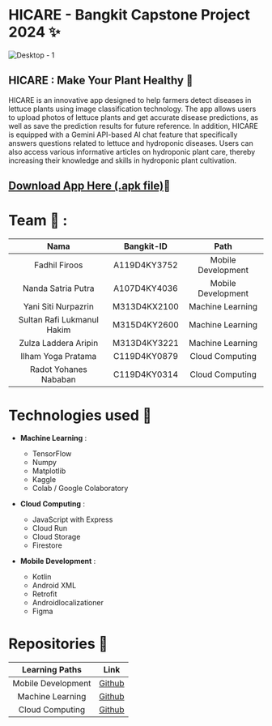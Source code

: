# HICARE - Bangkit Capstone Project 2024 ✨
![Desktop - 1](https://github.com/HICARE-C241-PS277/.github/blob/main/profile/Frame.png)

## HICARE : Make Your Plant Healthy 🌱 <br>
HICARE is an innovative app designed to help farmers detect diseases in lettuce plants using image classification technology. The app allows users to upload photos of lettuce plants and get accurate disease predictions, as well as save the prediction results for future reference. In addition, HICARE is equipped with a Gemini API-based AI chat feature that specifically answers questions related to lettuce and hydroponic diseases. Users can also access various informative articles on hydroponic plant care, thereby increasing their knowledge and skills in hydroponic plant cultivation.


## [Download App Here (.apk file)](https://drive.google.com/drive/folders/12iIlYd0sK7xviEmGx5vagKrBAPxiTjqM?usp=sharing)📲

# Team 🤝 :
|          Nama         | Bangkit-ID |       Path       |
|:---------------------:|:----------:|:----------------:|
| Fadhil Firoos | A119D4KY3752  | Mobile Development |
| Nanda Satria Putra | A107D4KY4036 | Mobile Development |
| Yani Siti Nurpazrin | M313D4KX2100 | Machine Learning |
| Sultan Rafi Lukmanul Hakim | M315D4KY2600 | Machine Learning |
| Zulza Laddera Aripin | M313D4KY3221 | Machine Learning |
| Ilham Yoga Pratama | C119D4KY0879 | Cloud Computing |
| Radot Yohanes Nababan | C119D4KY0314 | Cloud Computing |

# Technologies used 🔧 

- **Machine Learning** :
  * TensorFlow
  * Numpy
  * Matplotlib
  * Kaggle
  * Colab / Google Colaboratory
  
- **Cloud Computing** : 
  * JavaScript with Express
  * Cloud Run
  * Cloud Storage
  * Firestore

- **Mobile Development** :
  * Kotlin
  * Android XML
  * Retrofit
  * Androidlocalizationer
  * Figma

# Repositories 📁
|   Learning Paths   |                                Link                                |
| :----------------: | :----------------------------------------------------------------: |
| Mobile Development| [Github](https://github.com/Fadhil-Firoos/HICARE) |
| Machine Learning | [Github](https://github.com/SultanRafi22/HICARE-Machine-Learning.git) |
| Cloud Computing | [Github](https://github.com/YogaaPratama/CloudComputing-Hicare.git) |

